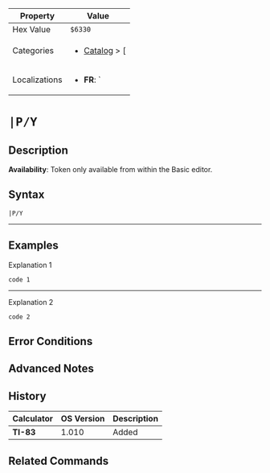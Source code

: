 | Property      | Value |
|---------------|-------|
| Hex Value     | `$6330`|
| Categories    | <ul><li>[Catalog](<../categories/Catalog.md>) > [|](<../categories/Catalog.md#|>)</li></ul> |
| Localizations | <ul><li><b>FR</b>: `|P/Y`</li></ul> |

# `|P/Y`

## Description



<b>Availability</b>: Token only available from within the Basic editor.

## Syntax
`|P/Y`

<hr>

## Examples

Explanation 1
```ti-basic
code 1
```
---
Explanation 2
```ti-basic
code 2
```

## Error Conditions


## Advanced Notes


## History
| Calculator | OS Version | Description |
|------------|------------|-------------|
| <b>TI-83</b> | 1.010 | Added

## Related Commands

    